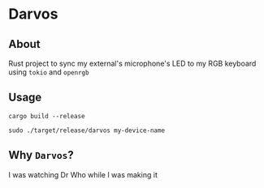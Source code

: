 # Darvos

## About
Rust project to sync my external's microphone's LED to my RGB keyboard using `tokio` and `openrgb`

## Usage
```
cargo build --release 
```

```
sudo ./target/release/darvos my-device-name
```

## Why `Darvos`?
I was watching Dr Who while I was making it
